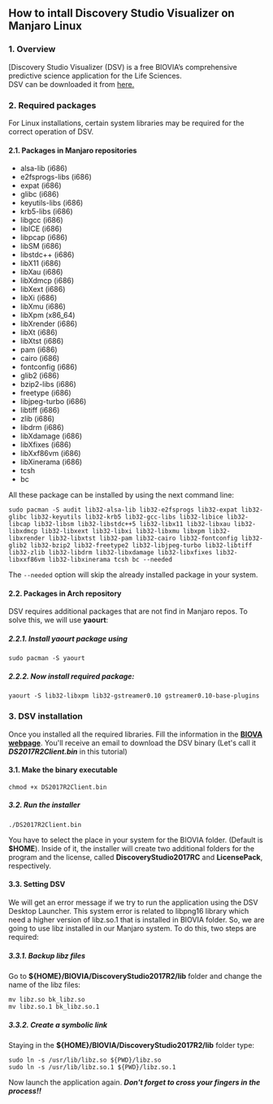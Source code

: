 ## How to intall Discovery Studio Visualizer on Manjaro Linux

### 1. Overview  

[Discovery Studio Visualizer (DSV) is a free BIOVIA’s comprehensive predictive science application for the Life Sciences.  
DSV can be downloaded it from [here.](http://accelrys.com/products/collaborative-science/biovia-discovery-studio/visualization-download.php)  



### 2. Required packages
For Linux installations, certain system libraries may be required for the correct operation of DSV.  

#### 2.1. Packages in Manjaro repositories
* alsa-lib (i686)
* e2fsprogs-libs (i686)
* expat (i686)
* glibc (i686)
* keyutils-libs (i686)
* krb5-libs (i686)
* libgcc (i686)
* libICE (i686)
* libpcap (i686)
* libSM (i686)
* libstdc++ (i686)
* libX11 (i686)
* libXau (i686)
* libXdmcp (i686)
* libXext (i686)
* libXi (i686)
* libXmu (i686)
* libXpm (x86_64)
* libXrender (i686)
* libXt (i686)
* libXtst (i686)
* pam (i686)
* cairo (i686)
* fontconfig (i686)
* glib2 (i686)
* bzip2-libs (i686)
* freetype (i686)
* libjpeg-turbo (i686)
* libtiff (i686)
* zlib (i686)
* libdrm (i686)
* libXdamage (i686)
* libXfixes (i686)
* libXxf86vm (i686)
* libXinerama (i686)
* tcsh
* bc

All these package can be installed by using the next command line:


```
sudo pacman -S audit lib32-alsa-lib lib32-e2fsprogs lib32-expat lib32-glibc lib32-keyutils lib32-krb5 lib32-gcc-libs lib32-libice lib32-libcap lib32-libsm lib32-libstdc++5 lib32-libx11 lib32-libxau lib32-libxdmcp lib32-libxext lib32-libxi lib32-libxmu libxpm lib32-libxrender lib32-libxtst lib32-pam lib32-cairo lib32-fontconfig lib32-glib2 lib32-bzip2 lib32-freetype2 lib32-libjpeg-turbo lib32-libtiff lib32-zlib lib32-libdrm lib32-libxdamage lib32-libxfixes lib32-libxxf86vm lib32-libxinerama tcsh bc --needed

```

The `--needed` option will skip the already installed package in your system.  



#### 2.2. Packages in Arch repository

DSV requires additional packages that are not find in Manjaro repos. To solve this, we will use **yaourt**:

##### 2.2.1. Install yaourt package using
```
sudo pacman -S yaourt
```
##### 2.2.2. Now install required package:

```
yaourt -S lib32-libxpm lib32-gstreamer0.10 gstreamer0.10-base-plugins

```
### 3. DSV installation
Once you installed all the required libraries.  Fill the information in the [**BIOVA webpage**](http://accelrys.com/products/collaborative-science/biovia-discovery-studio/visualization-download.php). You'll receive an email to download the DSV binary (Let's call it **_DS2017R2Client.bin_** in this tutorial)
#### 3.1. Make the binary executable
```
chmod +x DS2017R2Client.bin
```
##### 3.2. Run the installer
```
./DS2017R2Client.bin
```
You have to select the place in your system for the BIOVIA folder. (Default is **$HOME**). Inside of it, the installer will create two additional folders for the program and the license, called **DiscoveryStudio2017RC** and **LicensePack**, respectively.

#### 3.3. Setting DSV
We will get an error message if we try to run the application using the DSV Desktop Launcher. This system error is related to libpng16 library which need a higher version of libz.so.1 that is installed in BIOVIA folder. So, we are going to use libz installed in our Manjaro system. To do this, two steps are required:  


##### 3.3.1. Backup libz files
Go to **${HOME}/BIOVIA/DiscoveryStudio2017R2/lib** folder and change the name of the libz files:

```
mv libz.so bk_libz.so
mv libz.so.1 bk_libz.so.1

```
##### 3.3.2. Create a symbolic link
Staying in the **${HOME}/BIOVIA/DiscoveryStudio2017R2/lib** folder type:

```
sudo ln -s /usr/lib/libz.so ${PWD}/libz.so
sudo ln -s /usr/lib/libz.so.1 ${PWD}/libz.so.1

```

Now launch the application again.  **_Don't forget to cross your fingers in the process!!_**
